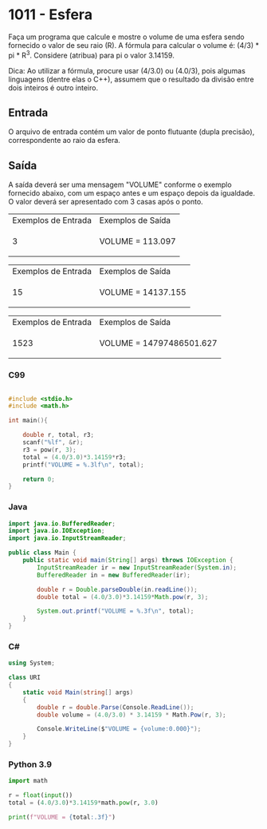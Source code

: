 <html>
<body style="padding: 10px 0px;">
    <div class="header">
        <h1>1011 - Esfera</h1>
        <div class="problem">
            <div class="description">
                <p>
                    Faça um programa que calcule e mostre o volume de uma esfera sendo fornecido o valor de seu raio
                    (R). A fórmula para calcular o volume é: (4/3) * pi * R<sup>3</sup>. Considere (atribua) para pi o
                    valor 3.14159.
                </p>
                <p>Dica: Ao utilizar a fórmula, procure usar (4/3.0) ou (4.0/3), pois algumas linguagens (dentre elas o
                    C++), assumem que o resultado da divisão entre dois inteiros é outro inteiro.</p>
            </div>
            <h2>Entrada</h2>
            <div class="input">
                <p>
                    O arquivo de entrada contém um valor de ponto flutuante (dupla precisão), correspondente ao raio da
                    esfera.</p>
            </div>
            <h2>Saída</h2>
            <div class="output">
                <p>
                    A saída deverá ser uma mensagem "VOLUME" conforme o exemplo fornecido abaixo, com um espaço antes e
                    um espaço depois da igualdade. O valor deverá ser apresentado com 3 casas após o ponto.</p>
            </div>
            <div class="both"></div>
            <table>
                <tbody>
                    <tr>
                        <td>Exemplos de Entrada</td>
                        <td>Exemplos de Saída</td>
                    </tr>
                    <tr>
                        <td class="division">
                            <p>
                                3
                            </p>
                        </td>
                        <td>
                            <p>
                                VOLUME = 113.097
                            </p>
                        </td>
                    </tr>
                </tbody>
            </table>
            <table>
                <tbody>
                    <tr>
                        <td>Exemplos de Entrada</td>
                        <td>Exemplos de Saída</td>
                    </tr>
                    <tr>
                        <td class="division">
                            <p>
                                15
                            </p>
                        </td>
                        <td>
                            <p>
                                VOLUME = 14137.155
                            </p>
                        </td>
                    </tr>
                </tbody>
            </table>
            <table>
                <tbody>
                    <tr>
                        <td>Exemplos de Entrada</td>
                        <td>Exemplos de Saída</td>
                    </tr>
                    <tr>
                        <td class="division">
                            <p>
                                1523
                            </p>
                        </td>
                        <td>
                            <p>
                                VOLUME = 14797486501.627
                            </p>
                        </td>
                    </tr>
                </tbody>
            </table>
        </div>
    </div>
</body>
</html>

### C99

```c

#include <stdio.h>
#include <math.h>

int main(){

    double r, total, r3;
    scanf("%lf", &r);
    r3 = pow(r, 3);
    total = (4.0/3.0)*3.14159*r3;
    printf("VOLUME = %.3lf\n", total);

    return 0;
}
```

### Java

```java
import java.io.BufferedReader;
import java.io.IOException;
import java.io.InputStreamReader;

public class Main {
    public static void main(String[] args) throws IOException {
        InputStreamReader ir = new InputStreamReader(System.in);
        BufferedReader in = new BufferedReader(ir);

        double r = Double.parseDouble(in.readLine());
        double total = (4.0/3.0)*3.14159*Math.pow(r, 3);

        System.out.printf("VOLUME = %.3f\n", total);
    }
}
```

### C#

```cs
using System;

class URI
{
    static void Main(string[] args)
    {
        double r = double.Parse(Console.ReadLine());
        double volume = (4.0/3.0) * 3.14159 * Math.Pow(r, 3);

        Console.WriteLine($"VOLUME = {volume:0.000}");
    }
}
```

### Python 3.9

```python
import math

r = float(input())
total = (4.0/3.0)*3.14159*math.pow(r, 3.0)

print(f"VOLUME = {total:.3f}")
```
